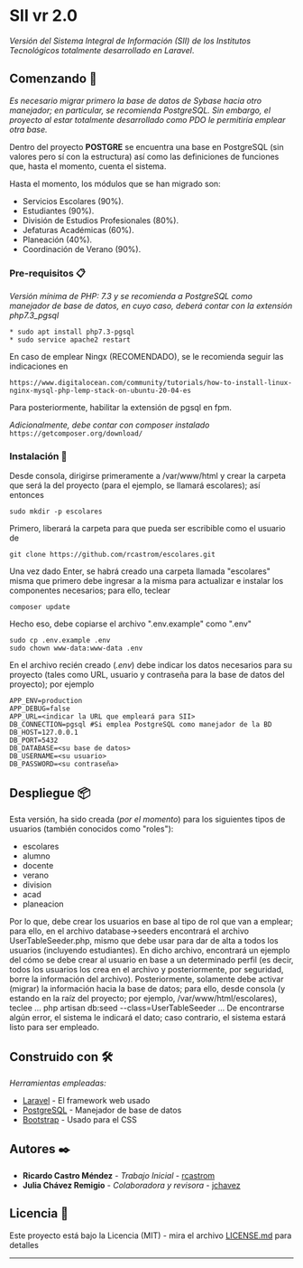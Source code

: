 # SII vr 2.0

*Versión del Sistema Integral de Información (SII) de los Institutos Tecnológicos totalmente
desarrollado en Laravel*.


## Comenzando 🚀

_Es necesario migrar primero la base de datos de Sybase hacia otro manejador; en particular, 
se recomienda PostgreSQL. Sin embargo, el proyecto al estar totalmente desarrollado como PDO 
le permitiría emplear otra base._

Dentro del proyecto **POSTGRE** se encuentra una base en PostgreSQL (sin valores pero sí con la estructura) así
como las definiciones de funciones que, hasta el momento, cuenta el sistema.

Hasta el momento, los módulos que se han migrado son:
* Servicios Escolares (90%).
* Estudiantes (90%).
* División de Estudios Profesionales (80%).
* Jefaturas Académicas (60%).
* Planeación (40%).
* Coordinación de Verano (90%).

### Pre-requisitos 📋

_Versión mínima de PHP: 7.3 y se recomienda a PostgreSQL como manejador de base de datos, en
cuyo caso, deberá contar con la extensión php7.3_pgsql_

```
* sudo apt install php7.3-pgsql
* sudo service apache2 restart
```
En caso de emplear Ningx (RECOMENDADO), se le recomienda seguir las indicaciones en
```
https://www.digitalocean.com/community/tutorials/how-to-install-linux-nginx-mysql-php-lemp-stack-on-ubuntu-20-04-es
```
Para posteriormente, habilitar la extensión de pgsql en fpm.

_Adicionalmente, debe contar con composer instalado_
`https://getcomposer.org/download/`
### Instalación 🔧
Desde consola, dirigirse primeramente a /var/www/html y crear la carpeta que será la del proyecto 
(para el ejemplo, se llamará escolares); así entonces
```
sudo mkdir -p escolares
```
Primero, liberará la carpeta para que pueda ser escribible como el usuario de 
```
git clone https://github.com/rcastrom/escolares.git 
```
Una vez dado Enter, se habrá creado una carpeta llamada "escolares" misma que primero debe ingresar a la misma
para actualizar e instalar los componentes necesarios; para ello, teclear

```
composer update
```

Hecho eso, debe copiarse el archivo ".env.example" como ".env"
```
sudo cp .env.example .env
sudo chown www-data:www-data .env
```

En el archivo recién creado (_.env_) debe indicar los datos necesarios para
su proyecto (tales como URL, usuario y contraseña para la base de datos del proyecto);
por ejemplo
```
APP_ENV=production
APP_DEBUG=false
APP_URL=<indicar la URL que empleará para SII>
DB_CONNECTION=pgsql #Si emplea PostgreSQL como manejador de la BD
DB_HOST=127.0.0.1
DB_PORT=5432
DB_DATABASE=<su base de datos>
DB_USERNAME=<su usuario>
DB_PASSWORD=<su contraseña>
```

## Despliegue 📦

Esta versión, ha sido creada (_por el momento_) para los siguientes tipos de usuarios 
(también conocidos como "roles"):
* escolares
* alumno
* docente
* verano
* division
* acad
* planeacion

Por lo que, debe crear los usuarios en base al tipo de rol que van a emplear; para ello, en 
  el archivo database->seeders encontrará el archivo UserTableSeeder.php, mismo que debe
  usar para dar de alta a todos los usuarios (incluyendo estudiantes). En dicho archivo, 
  encontrará un ejemplo del cómo se debe crear al usuario en base a un determinado perfil 
  (es decir, todos los usuarios los crea en el archivo y posteriormente, por seguridad, 
  borre la información del archivo).
  Posteriormente, solamente debe activar (migrar) la información hacia la base de datos; para
  ello, desde consola (y estando en la raíz del proyecto; por ejemplo, 
  /var/www/html/escolares), teclee
...
  php artisan db:seed --class=UserTableSeeder
...
  De encontrarse algún error, el sistema le indicará el dato; caso contrario, el sistema
  estará listo para ser empleado.
## Construido con 🛠️

_Herramientas empleadas:_

* [Laravel](https://laravel.com/) - El framework web usado
* [PostgreSQL](https://www.postgresql.org/) - Manejador de base de datos
* [Bootstrap](https://getbootstrap.com/) - Usado para el CSS



## Autores ✒️

* **Ricardo Castro Méndez** - *Trabajo Inicial* - [rcastrom](https://github.com/rcastrom)
* **Julia Chávez Remigio** - *Colaboradora y revisora* - [jchavez](mailto:jchavez@ite.edu.mx)

## Licencia 📄

Este proyecto está bajo la Licencia (MIT) - mira el archivo [LICENSE.md](LICENSE.md) para detalles

---
